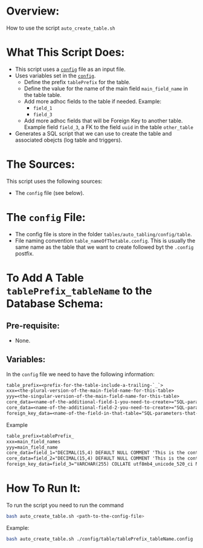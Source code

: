# Overview:

How to use the script `auto_create_table.sh`

# What This Script Does:

- This script uses a [`config`](#the-config-file) file as an input file.
- Uses variables set in the [`config`](#the-config-file).
    - Define the prefix `tablePrefix` for the table.
    - Define the value for the name of the main field `main_field_name` in the table table.
    - Add more adhoc fields to the table if needed. Example:
        - `field_1`
        - `field_3`
    - Add more adhoc fields that will be Foreign Key to another table. Example field `field_3`, a FK to the field `uuid` in the table `other_table`
- Generates a SQL script that we can use to create the table and associated obejcts (log table and triggers).

# The Sources:

This script uses the following sources:

- The `config` file (see below).

# The `config` File:

- The config file is store in the folder `tables/auto_tabling/config/table`.
- File naming convention `table_nameOfThetable.config`. This is usually the same name as the table that we want to create followed byt the `.config` postfix.

# To Add A Table `tablePrefix_tableName` to the Database Schema:

## Pre-requisite:

 - None.

## Variables:

In the `config` file we need to have the following information:

```txt
table_prefix=<prefix-for-the-table-include-a-trailing-`_`>
xxx=<the-plural-version-of-the-main-field-name-for-this-table>
yyy=<the-singular-version-of-the-main-field-name-for-this-table>
core_data=<name-of-the-additional-field-1-you-need-to-create>="SQL-parameters-that-define-this-field"
core_data=<name-of-the-additional-field-2-you-need-to-create>="SQL-parameters-that-define-this-field"
foreign_key_data=<name-of-the-field-in-that-table="SQL-parameters-that-define-this-field"=<name-of-the-other-table-that-is-the-source-for-the-FK=<name-of-the-field-that-we-link-to-in-the-other-table>
```

Example

```txt
table_prefix=tablePrefix_
xxx=main_field_names
yyy=main_field_name
core_data=field_1="DECIMAL(15,4) DEFAULT NULL COMMENT 'This is the contractual price in percent of face value, for value based vouchers.'"
core_data=field_2="DECIMAL(15,4) DEFAULT NULL COMMENT 'This is the contractual price in dollar, for product based vouchers.'"
foreign_key_data=field_3="VARCHAR(255) COLLATE utf8mb4_unicode_520_ci NOT NULL COMMENT 'This is the FK for expiry scheme'"=other_table=uuid
```

# How To Run It:

To run the script you need to run the command

```bash
bash auto_create_table.sh <path-to-the-config-file>
```

Example:

```bash
bash auto_create_table.sh ./config/table/tablePrefix_tableName.config
```
